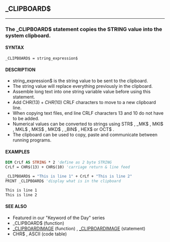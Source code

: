 ## _CLIPBOARD$
---

### The _CLIPBOARD$ statement copies the STRING value into the system clipboard.

#### SYNTAX

`_CLIPBOARD$ = string_expression$`

#### DESCRIPTION
* string_expression$ is the string value to be sent to the clipboard.
* The string value will replace everything previously in the clipboard.
* Assemble long text into one string variable value before using this statement.
* Add CHR$(13) + CHR$(10) CRLF characters to move to a new clipboard line.
* When copying text files, end line CRLF characters 13 and 10 do not have to be added.
* Numerical values can be converted to strings using STR$ , _MK$ , MKI$ , MKL$ , MKS$ , MKD$ , _BIN$ , HEX$ or OCT$ .
* The clipboard can be used to copy, paste and communicate between running programs.


#### EXAMPLES
```vb
DIM CrLf AS STRING * 2 'define as 2 byte STRING
CrLf = CHR$(13) + CHR$(10) 'carriage return & line feed

_CLIPBOARD$ = "This is line 1" + CrLf + "This is line 2"
PRINT _CLIPBOARD$ 'display what is in the clipboard
```
  
```vb
This is line 1
This is line 2
```
  


#### SEE ALSO
* Featured in our "Keyword of the Day" series
* _CLIPBOARD$ (function)
* [_CLIPBOARDIMAGE](./_CLIPBOARDIMAGE.md) (function) , [_CLIPBOARDIMAGE](./_CLIPBOARDIMAGE.md) (statement)
* CHR$ , ASCII (code table)
